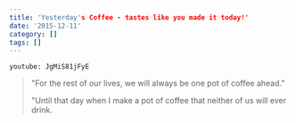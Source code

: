 ```yaml
---
title: 'Yesterday's Coffee - tastes like you made it today!'
date: '2015-12-11'
category: []
tags: []
---
```


`youtube: JgMiS81jFyE`

> "For the rest of our lives, we will always be one pot of coffee ahead."
>
> "Until that day when I make a pot of coffee that neither of us will ever drink.